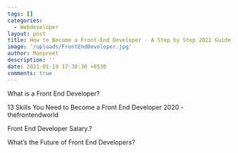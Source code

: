 ```yaml
---
tags: []
categories:
  - Webdeveloper
layout: post
title: How to Become a Front-End Developer - A Step by Step 2021 Guide
image: '/uploads/FrontEndDeveloper.jpg'
author: Manpreet
description: ''
date: 2021-01-19 17:30:30 +0530
comments: true
---
```


What is a Front End Developer?

13 Skills You Need to Become a Front End Developer 2020 - thefrontendworld

Front End Developer Salary.?

What’s the Future of Front End Developers?
